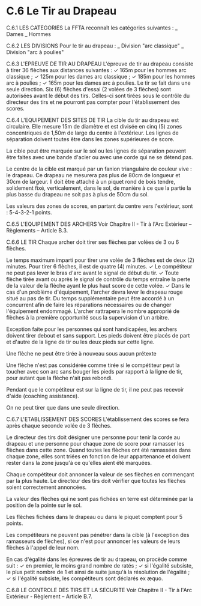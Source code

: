 # C.6 Le Tir au Drapeau

C.6.1 LES CATEGORIES
La FFTA reconnaît les catégories suivantes :
_ Dames
_ Hommes

C.6.2 LES DIVISIONS
Pour le tir au drapeau :
_ Division "arc classique"
_ Division "arc à poulies"

C.6.3 L'EPREUVE DE TIR AU DRAPEAU
L'épreuve de tir au drapeau consiste à tirer 36 flèches aux distances suivantes :
✓ 165m pour les hommes arc classique ;
✓ 125m pour les dames arc classique ;
✓ 185m pour les hommes arc à poulies ;
✓ 165m pour les dames arc à poulies.
Le tir se fait dans une seule direction. Six (6) flèches d'essai (2 volées de 3 flèches) sont autorisées avant
le début des tirs. Celles-ci sont tirées sous le contrôle du directeur des tirs et ne pourront pas compter
pour l'établissement des scores.

C.6.4 L'EQUIPEMENT DES SITES DE TIR
La cible du tir au drapeau est circulaire. Elle mesure 15m de diamètre et est divisée en cinq (5) zones
concentriques de 1,50m de large du centre à l'extérieur. Les lignes de séparation doivent toutes être dans
les zones supérieures de score.

La cible peut être marquée sur le sol ou les lignes de séparation peuvent être faites avec une bande d'acier
ou avec une corde qui ne se détend pas.

Le centre de la cible est marqué par un fanion triangulaire de couleur vive : le drapeau. Ce drapeau ne
mesurera pas plus de 80cm de longueur et 30cm de largeur. Il doit être attaché à un piquet rond de bois
tendre, solidement fixé, verticalement, dans le sol, de manière à ce que la partie la plus basse du drapeau
ne soit pas à plus de 50cm du sol.

Les valeurs des zones de scores, en partant du centre vers l'extérieur, sont : 5-4-3-2-1 points.

C.6.5 L'EQUIPEMENT DES ARCHERS
Voir Chapitre II - Tir à l'Arc Extérieur – Règlements – Article B.3.

C.6.6 LE TIR
Chaque archer doit tirer ses flèches par volées de 3 ou 6 flèches.

Le temps maximum imparti pour tirer une volée de 3 flèches est de deux (2) minutes. Pour tirer 6 flèches,
il est de quatre (4) minutes.
✓ Le compétiteur ne peut pas lever le bras d'arc avant le signal de début du tir.
✓ Toute flèche tirée avant ou après le signal de contrôle du temps entraîne la perte de la valeur de
la flèche ayant le plus haut score de cette volée.
✓ Dans le cas d'un problème d'équipement, l'archer devra lever le drapeau rouge situé au pas de tir.
Du temps supplémentaire peut être accordé à un concurrent afin de faire les réparations
nécessaires ou de changer l'équipement endommagé. L'archer rattrapera le nombre approprié
de flèches à la première opportunité sous la supervision d'un arbitre.

Exception faite pour les personnes qui sont handicapées, les archers doivent tirer debout et sans support.
Les pieds doivent être placés de part et d'autre de la ligne de tir ou les deux pieds sur cette ligne.

Une flèche ne peut être tirée à nouveau sous aucun prétexte

Une flèche n'est pas considérée comme tirée si le compétiteur peut la toucher avec son arc sans bouger
les pieds par rapport à la ligne de tir, pour autant que la flèche n'ait pas rebondi.

Pendant que le compétiteur est sur la ligne de tir, il ne peut pas recevoir d'aide (coaching assistance).

On ne peut tirer que dans une seule direction.

C.6.7 L'ETABLISSEMENT DES SCORES
L'établissement des scores se fera après chaque seconde volée de 3 flèches.

Le directeur des tirs doit désigner une personne pour tenir la corde au drapeau et une personne pour
chaque zone de score pour ramasser les flèches dans cette zone. Quand toutes les flèches ont été
ramassées dans chaque zone, elles sont triées en fonction de leur appartenance et doivent rester dans la
zone jusqu'à ce qu'elles aient été marquées.

Chaque compétiteur doit annoncer la valeur de ses flèches en commençant par la plus haute. Le directeur
des tirs doit vérifier que toutes les flèches soient correctement annoncées.

La valeur des flèches qui ne sont pas fichées en terre est déterminée par la position de la pointe sur le sol.

Les flèches fichées dans le drapeau ou dans le piquet comptent pour 5 points.

Les compétiteurs ne peuvent pas pénétrer dans la cible (à l'exception des ramasseurs de flèches), si ce
n'est pour annoncer les valeurs de leurs flèches à l'appel de leur nom.

En cas d'égalité dans les épreuves de tir au drapeau, on procède comme suit :
✓ en premier, le moins grand nombre de ratés ;
✓ si l'égalité subsiste, le plus petit nombre de 1 et ainsi de suite jusqu'à la résolution de l'égalité ;
✓ si l'égalité subsiste, les compétiteurs sont déclarés ex æquo.

C.6.8 LE CONTROLE DES TIRS ET LA SECURITE
Voir Chapitre II - Tir à l'Arc Extérieur - Règlement – Article B.7.
